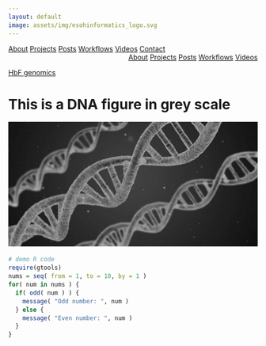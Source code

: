 ```yaml
---
layout: default
image: assets/img/esohinformatics_logo.svg
---
```


<div class="actions ghbtn-container">
    <div class="ghbtn-group" align="left">
        <a href="/about.html" class="ghbtn">About</a>
        <a href="/project.html" class="ghbtn">Projects</a>
        <a href="/post.html" class="ghbtn">Posts</a>
        <a href="/workflow.html" class="ghbtn">Workflows</a>
        <a href="/video.html" class="ghbtn">Videos</a>
        <a href="/contact.html" class="ghbtn">Contact</a>
    </div> 
</div>


<div class=".pgnav-group-btn" align="right", style="width:100%">
    <a href="/about.html" class="ghbtn", style="width:20%">About</a>
    <a href="/project.html" class="ghbtn">Projects</a>
    <a href="/post.html" class="ghbtn">Posts</a>
    <a href="/workflow.html" class="ghbtn">Workflows</a>
    <a href="/video.html" class="ghbtn">Videos</a>
</div>


[HbF genomics](./hbfgwascodebook.html)

# This is a DNA figure in grey scale

![](uploads/dna_greyscale.png)

```r
# demo R code
require(gtools)
nums = seq( from = 1, to = 10, by = 1 )
for( num in nums ) { 
  if( odd( num ) ) {
    message( "Odd number: ", num )
  } else {
    message( "Even number: ", num )
  }
}
```
